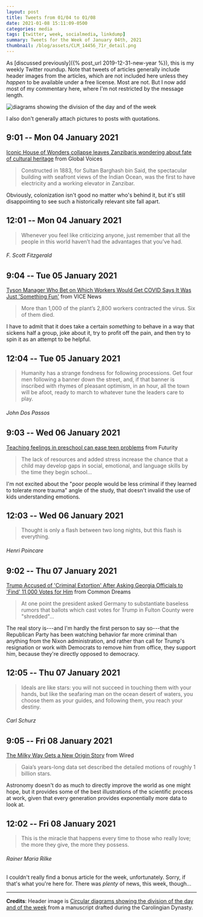 ```yaml
---
layout: post
title: Tweets from 01/04 to 01/08
date: 2021-01-08 15:11:09-0500
categories: media
tags: [twitter, week, socialmedia, linkdump]
summary: Tweets for the Week of January 04th, 2021
thumbnail: /blog/assets/CLM_14456_71r_detail.png
---
```


As [discussed previously]({% post_url 2019-12-31-new-year %}), this is my weekly Twitter roundup.  Note that tweets of articles generally include header images from the articles, which are not included here unless they *happen* to be available under a free license.  Most are not.  But I now add most of my commentary here, where I'm not restricted by the message length.

![diagrams showing the division of the day and of the week](/blog/assets/CLM_14456_71r_detail.png "diagrams showing the division of the day and of the week")

I also don't generally attach pictures to posts with quotations.

## 9:01 -- Mon 04 January 2021

[<i class="fab fa-twitter-square"></i>](https://twitter.com/jcolag/status/1346094280444506113) [Iconic House of Wonders collapse leaves Zanzibaris wondering about fate of cultural heritage](https://globalvoices.org/2020/12/28/iconic-house-of-wonders-collapse-leaves-zanzibaris-wondering-about-fate-of-cultural-heritage/) from Global Voices

 > Constructed in 1883, for Sultan Barghash bin Said, the spectacular building with seafront views of the Indian Ocean, was the first to have electricity and a working elevator in Zanzibar.

Obviously, colonization isn't good no matter who's behind it, but it's still disappointing to see such a historically relevant site fall apart.

## 12:01 -- Mon 04 January 2021

[<i class="fab fa-twitter"></i>](https://twitter.com/jcolag/status/1346139578948837376)

 > Whenever you feel like criticizing anyone, just remember that all the people in this world haven’t had the advantages that you’ve had.

###### F. Scott Fitzgerald

## 9:04 -- Tue 05 January 2021

[<i class="fab fa-twitter-square"></i>](https://twitter.com/jcolag/status/1346457423188471808) [Tyson Manager Who Bet on Which Workers Would Get COVID Says It Was Just 'Something Fun'](https://www.vice.com/en/article/xgz4q7/tyson-manager-who-bet-on-which-workers-would-get-covid-says-it-was-just-something-fun) from VICE News

 > More than 1,000 of the plant’s 2,800 workers contracted the virus. Six of them died.

I have to admit that it does take a certain *something* to behave in a way that sickens half a group, joke about it, try to profit off the pain, and then try to spin it as an attempt to be helpful.

## 12:04 -- Tue 05 January 2021

[<i class="fab fa-twitter"></i>](https://twitter.com/jcolag/status/1346502721839443977)

 > Humanity has a strange fondness for following processions. Get four men following a banner down the street, and, if that banner is inscribed with rhymes of pleasant optimism, in an hour, all the town will be afoot, ready to march to whatever tune the leaders care to play.

###### John Dos Passos

## 9:03 -- Wed 06 January 2021

[<i class="fab fa-twitter-square"></i>](https://twitter.com/jcolag/status/1346819559685115904) [Teaching feelings in preschool can ease teen problems](https://www.futurity.org/preschool-social-emotional-skills-2494942-2/) from Futurity

 > The lack of resources and added stress increase the chance that a child may develop gaps in social, emotional, and language skills by the time they begin school...

I'm not excited about the "poor people would be less criminal if they learned to tolerate more trauma" angle of the study, that doesn't invalid the use of kids understanding emotions.

## 12:03 -- Wed 06 January 2021

[<i class="fab fa-twitter"></i>](https://twitter.com/jcolag/status/1346864857782562823)

 > Thought is only a flash between two long nights, but this flash is everything.

###### Henri Poincare

## 9:02 -- Thu 07 January 2021

[<i class="fab fa-twitter-square"></i>](https://twitter.com/jcolag/status/1347181695838126084) [Trump Accused of 'Criminal Extortion' After Asking Georgia Officials to 'Find' 11,000 Votes for Him](https://www.commondreams.org/news/2021/01/03/trump-accused-criminal-extortion-after-asking-georgia-officials-find-11000-votes-him) from Common Dreams

 > At one point the president asked Germany to substantiate baseless rumors that ballots which cast votes for Trump in Fulton County were "shredded"...

The real story is---and I'm hardly the first person to say so---that the Republican Party has been watching behavior far more criminal than anything from the Nixon administration, and rather than call for Trump's resignation or work with Democrats to remove him from office, they support him, because they're directly opposed to democracy.

## 12:05 -- Thu 07 January 2021

[<i class="fab fa-twitter"></i>](https://twitter.com/jcolag/status/1347227749216382983)

 > Ideals are like stars: you will not succeed in touching them with your hands, but like the seafaring man on the ocean desert of waters, you choose them as your guides, and following them, you reach your destiny.

###### Carl Schurz

## 9:05 -- Fri 08 January 2021

[<i class="fab fa-twitter-square"></i>](https://twitter.com/jcolag/status/1347544838636331008) [The Milky Way Gets a New Origin Story](https://www.wired.com/story/the-milky-way-gets-a-new-origin-story/) from Wired

 > Gaia’s years-long data set described the detailed motions of roughly 1 billion stars.

Astronomy doesn't do as much to directly improve the world as one might hope, but it provides some of the best illustrations of the scientific process at work, given that every generation provides exponentially more data to look at.

## 12:02 -- Fri 08 January 2021

[<i class="fab fa-twitter"></i>](https://twitter.com/jcolag/status/1347544838636331008)

 > This is the miracle that happens every time to those who really love; the more they give, the more they possess.

###### Rainer Maria Rilke

I couldn't really find a bonus article for the week, unfortunately.  Sorry, if that's what you're here for.  There was *plenty* of news, this week, though...

* * *

**Credits**:  Header image is [Circular diagrams showing the division of the day and of the week](https://en.wikipedia.org/wiki/Week#/media/File:CLM_14456_71r_detail.jpg) from a manuscript drafted during the Carolingian Dynasty.
